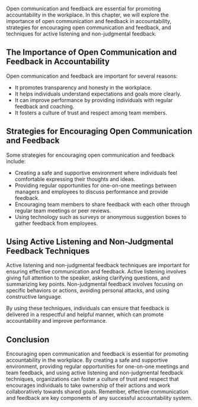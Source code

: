 
Open communication and feedback are essential for promoting accountability in the workplace. In this chapter, we will explore the importance of open communication and feedback in accountability, strategies for encouraging open communication and feedback, and techniques for active listening and non-judgmental feedback.

The Importance of Open Communication and Feedback in Accountability
-------------------------------------------------------------------

Open communication and feedback are important for several reasons:

* It promotes transparency and honesty in the workplace.
* It helps individuals understand expectations and goals more clearly.
* It can improve performance by providing individuals with regular feedback and coaching.
* It fosters a culture of trust and respect among team members.

Strategies for Encouraging Open Communication and Feedback
----------------------------------------------------------

Some strategies for encouraging open communication and feedback include:

* Creating a safe and supportive environment where individuals feel comfortable expressing their thoughts and ideas.
* Providing regular opportunities for one-on-one meetings between managers and employees to discuss performance and provide feedback.
* Encouraging team members to share feedback with each other through regular team meetings or peer reviews.
* Using technology such as surveys or anonymous suggestion boxes to gather feedback from employees.

Using Active Listening and Non-Judgmental Feedback Techniques
-------------------------------------------------------------

Active listening and non-judgmental feedback techniques are important for ensuring effective communication and feedback. Active listening involves giving full attention to the speaker, asking clarifying questions, and summarizing key points. Non-judgmental feedback involves focusing on specific behaviors or actions, avoiding personal attacks, and using constructive language.

By using these techniques, individuals can ensure that feedback is delivered in a respectful and helpful manner, which can promote accountability and improve performance.

Conclusion
----------

Encouraging open communication and feedback is essential for promoting accountability in the workplace. By creating a safe and supportive environment, providing regular opportunities for one-on-one meetings and team feedback, and using active listening and non-judgmental feedback techniques, organizations can foster a culture of trust and respect that encourages individuals to take ownership of their actions and work collaboratively towards shared goals. Remember, effective communication and feedback are key components of any successful accountability system.
